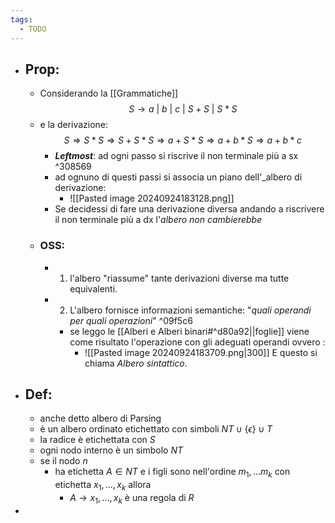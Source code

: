 ```yaml
---
tags:
  - TODO
---
```


- ## Prop:
	- Considerando la [[Grammatiche]] $$S\to a\ |\ b\ |\ c\ |\ S+S\ |\ S*S$$
	-  e la derivazione:$$S \Rightarrow S*S \Rightarrow S+S*S \Rightarrow a+S*S \Rightarrow a+b*S \Rightarrow a+b * c$$
		- ___Leftmost___: ad ogni passo si riscrive il non terminale più a sx   ^308569
		- ad ognuno di questi passi si associa un piano dell'_albero di derivazione:
			-  ![[Pasted image 20240924183128.png]]
		- Se decidessi di fare una derivazione diversa andando a riscrivere il non terminale più a dx l'_albero non cambierebbe_
	- ### OSS:
		- 1) l'albero "riassume" tante derivazioni diverse ma tutte equivalenti.
		- 2) L'albero fornisce informazioni semantiche: "_quali operandi per quali operazioni_" ^09f5c6
			- se leggo le [[Alberi e Alberi binari#^d80a92||foglie]] viene come risultato l'operazione con gli adeguati operandi ovvero :
				- ![[Pasted image 20240924183709.png|300]]
				  E questo si chiama _Albero sintattico_.
- ## Def:
	- anche detto albero di Parsing
	- è un albero ordinato etichettato con simboli $NT \cup \{\epsilon\}\cup T$ 
	- la radice è etichettata con $S$
	- ogni nodo interno è un simbolo $NT$
	- se il nodo $n$
		- ha etichetta $A\in NT$ e i figli sono nell'ordine $m_{1},...m_{k}$ con etichetta $x_{1},...,x_{k}$ allora 
			- $A\to x_{1},...,x_{k}$ è una regola di $R$
- 